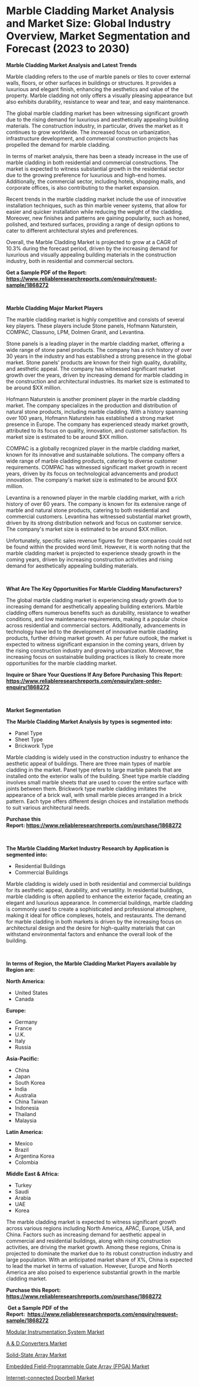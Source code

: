 <p><h1>Marble Cladding Market Analysis and Market Size: Global Industry Overview, Market Segmentation and Forecast (2023 to 2030)</h1></p><p><strong>Marble Cladding Market Analysis and Latest Trends</strong></p>
<p><p>Marble cladding refers to the use of marble panels or tiles to cover external walls, floors, or other surfaces in buildings or structures. It provides a luxurious and elegant finish, enhancing the aesthetics and value of the property. Marble cladding not only offers a visually pleasing appearance but also exhibits durability, resistance to wear and tear, and easy maintenance.</p><p>The global marble cladding market has been witnessing significant growth due to the rising demand for luxurious and aesthetically appealing building materials. The construction industry, in particular, drives the market as it continues to grow worldwide. The increased focus on urbanization, infrastructure development, and commercial construction projects has propelled the demand for marble cladding.</p><p>In terms of market analysis, there has been a steady increase in the use of marble cladding in both residential and commercial constructions. The market is expected to witness substantial growth in the residential sector due to the growing preference for luxurious and high-end homes. Additionally, the commercial sector, including hotels, shopping malls, and corporate offices, is also contributing to the market expansion.</p><p>Recent trends in the marble cladding market include the use of innovative installation techniques, such as thin marble veneer systems, that allow for easier and quicker installation while reducing the weight of the cladding. Moreover, new finishes and patterns are gaining popularity, such as honed, polished, and textured surfaces, providing a range of design options to cater to different architectural styles and preferences.</p><p>Overall, the Marble Cladding Market is projected to grow at a CAGR of 10.3% during the forecast period, driven by the increasing demand for luxurious and visually appealing building materials in the construction industry, both in residential and commercial sectors.</p></p>
<p><strong>Get a Sample PDF of the Report:&nbsp; <a href="https://www.reliableresearchreports.com/enquiry/request-sample/1868272">https://www.reliableresearchreports.com/enquiry/request-sample/1868272</a></strong></p>
<p>&nbsp;</p>
<p><strong>Marble Cladding Major Market Players</strong></p>
<p><p>The marble cladding market is highly competitive and consists of several key players. These players include Stone panels, Hofmann Naturstein, COMPAC, Classuno, LPM, Dolmen Granit, and Levantina.</p><p>Stone panels is a leading player in the marble cladding market, offering a wide range of stone panel products. The company has a rich history of over 30 years in the industry and has established a strong presence in the global market. Stone panels' products are known for their high quality, durability, and aesthetic appeal. The company has witnessed significant market growth over the years, driven by increasing demand for marble cladding in the construction and architectural industries. Its market size is estimated to be around $XX million.</p><p>Hofmann Naturstein is another prominent player in the marble cladding market. The company specializes in the production and distribution of natural stone products, including marble cladding. With a history spanning over 100 years, Hofmann Naturstein has established a strong market presence in Europe. The company has experienced steady market growth, attributed to its focus on quality, innovation, and customer satisfaction. Its market size is estimated to be around $XX million.</p><p>COMPAC is a globally recognized player in the marble cladding market, known for its innovative and sustainable solutions. The company offers a wide range of marble cladding products, catering to diverse customer requirements. COMPAC has witnessed significant market growth in recent years, driven by its focus on technological advancements and product innovation. The company's market size is estimated to be around $XX million.</p><p>Levantina is a renowned player in the marble cladding market, with a rich history of over 60 years. The company is known for its extensive range of marble and natural stone products, catering to both residential and commercial customers. Levantina has witnessed substantial market growth, driven by its strong distribution network and focus on customer service. The company's market size is estimated to be around $XX million.</p><p>Unfortunately, specific sales revenue figures for these companies could not be found within the provided word limit. However, it is worth noting that the marble cladding market is projected to experience steady growth in the coming years, driven by increasing construction activities and rising demand for aesthetically appealing building materials.</p></p>
<p>&nbsp;</p>
<p><strong>What Are The Key Opportunities For Marble Cladding Manufacturers?</strong></p>
<p><p>The global marble cladding market is experiencing steady growth due to increasing demand for aesthetically appealing building exteriors. Marble cladding offers numerous benefits such as durability, resistance to weather conditions, and low maintenance requirements, making it a popular choice across residential and commercial sectors. Additionally, advancements in technology have led to the development of innovative marble cladding products, further driving market growth. As per future outlook, the market is expected to witness significant expansion in the coming years, driven by the rising construction industry and growing urbanization. Moreover, the increasing focus on sustainable building practices is likely to create more opportunities for the marble cladding market.</p></p>
<p><strong>Inquire or Share Your Questions If Any Before Purchasing This Report: <a href="https://www.reliableresearchreports.com/enquiry/pre-order-enquiry/1868272">https://www.reliableresearchreports.com/enquiry/pre-order-enquiry/1868272</a></strong></p>
<p>&nbsp;</p>
<p><strong>Market Segmentation</strong></p>
<p><strong>The Marble Cladding Market Analysis by types is segmented into:</strong></p>
<p><ul><li>Panel Type</li><li>Sheet Type</li><li>Brickwork Type</li></ul></p>
<p><p>Marble cladding is widely used in the construction industry to enhance the aesthetic appeal of buildings. There are three main types of marble cladding in the market. Panel type refers to large marble panels that are installed onto the exterior walls of the building. Sheet type marble cladding involves small marble sheets that are used to cover the entire surface with joints between them. Brickwork type marble cladding imitates the appearance of a brick wall, with small marble pieces arranged in a brick pattern. Each type offers different design choices and installation methods to suit various architectural needs.</p></p>
<p><strong>Purchase this Report:&nbsp;<a href="https://www.reliableresearchreports.com/purchase/1868272">https://www.reliableresearchreports.com/purchase/1868272</a></strong></p>
<p>&nbsp;</p>
<p><strong>The Marble Cladding Market Industry Research by Application is segmented into:</strong></p>
<p><ul><li>Residential Buildings</li><li>Commercial Buildings</li></ul></p>
<p><p>Marble cladding is widely used in both residential and commercial buildings for its aesthetic appeal, durability, and versatility. In residential buildings, marble cladding is often applied to enhance the exterior façade, creating an elegant and luxurious appearance. In commercial buildings, marble cladding is commonly used to create a sophisticated and professional atmosphere, making it ideal for office complexes, hotels, and restaurants. The demand for marble cladding in both markets is driven by the increasing focus on architectural design and the desire for high-quality materials that can withstand environmental factors and enhance the overall look of the building.</p></p>
<p>&nbsp;</p>
<p><strong>In terms of Region, the Marble Cladding Market Players available by Region are:</strong></p>
<p>
    <p> <strong> North America: </strong>
        <ul>
            <li>United States</li>
            <li>Canada</li>
        </ul>
        </p> 
    <p> <strong> Europe: </strong>
        <ul>
            <li>Germany</li>
            <li>France</li>
            <li>U.K.</li>
            <li>Italy</li>
            <li>Russia</li>
        </ul>
        </p> 
    <p> <strong> Asia-Pacific: </strong>
        <ul>
            <li>China</li>
            <li>Japan</li>
            <li>South Korea</li>
            <li>India</li>
            <li>Australia</li>
            <li>China Taiwan</li>
            <li>Indonesia</li>
            <li>Thailand</li>
            <li>Malaysia</li>
        </ul>
        </p> 
    <p> <strong> Latin America: </strong>
        <ul>
            <li>Mexico</li>
            <li>Brazil</li>
            <li>Argentina Korea</li>
            <li>Colombia</li>
        </ul>
        </p> 
    <p> <strong> Middle East & Africa: </strong>
        <ul>
            <li>Turkey</li>
            <li>Saudi</li>
            <li>Arabia</li>
            <li>UAE</li>
            <li>Korea</li>
        </ul>
    </p>
    </p>
<p><p>The marble cladding market is expected to witness significant growth across various regions including North America, APAC, Europe, USA, and China. Factors such as increasing demand for aesthetic appeal in commercial and residential buildings, along with rising construction activities, are driving the market growth. Among these regions, China is projected to dominate the market due to its robust construction industry and large population. With an anticipated market share of X%, China is expected to lead the market in terms of valuation. However, Europe and North America are also poised to experience substantial growth in the marble cladding market.</p></p>
<p><strong>Purchase this Report: <a href="https://www.reliableresearchreports.com/purchase/1868272">https://www.reliableresearchreports.com/purchase/1868272</a></strong></p>
<p>&nbsp;<strong>Get a Sample PDF of the Report:&nbsp;&nbsp;<a href="https://www.reliableresearchreports.com/enquiry/request-sample/1868272">https://www.reliableresearchreports.com/enquiry/request-sample/1868272</a></strong></p>
<p><strong></strong></p>
<p><p><a href="https://medium.com/@vivianejast/decoding-modular-instrumentation-system-market-metrics-market-share-trends-and-growth-patterns-fb6f966ef9f9">Modular Instrumentation System Market</a></p><p><a href="https://medium.com/@lap.snake.again/a-amp-d-converters-market-trends-and-market-analysis-forecasted-for-period-2023-2030-07536bce773a">A & D Converters Market</a></p><p><a href="https://medium.com/@wall.see.write/solid-state-array-market-analysis-and-sze-forecasted-for-period-from-2023-to-2030-5cbbbea4c70c">Solid-State Array Market</a></p><p><a href="https://medium.com/@pair.holy.proof/embedded-field-programmable-gate-array-fpga-market-outlook-industry-overview-and-forecast-2023-af54923e93f6">Embedded Field-Programmable Gate Array (FPGA) Market</a></p><p><a href="https://medium.com/@drakecorwin2023/internet-connected-doorbell-market-the-key-to-successful-business-strategy-forecast-till-2030-28c80050d0e4">Internet-connected Doorbell Market</a></p></p>